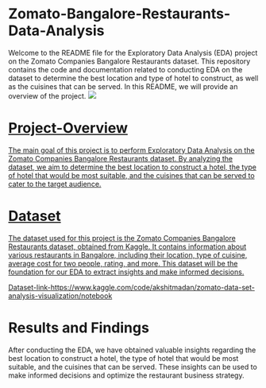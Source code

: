 # Zomato-Bangalore-Restaurants-Data-Analysis
Welcome to the README file for the Exploratory Data Analysis (EDA) project on the Zomato Companies Bangalore Restaurants dataset. This repository contains the code and documentation related to conducting EDA on the dataset to determine the best location and type of hotel to construct, as well as the cuisines that can be served. In this README, we will provide an overview of the project.
<a href="https://rohith766.github.io/Zomato-Bangalore-Restaurants-Data-Analysis/" target="_blank">
  <img src="https://github-production-user-asset-6210df.s3.amazonaws.com/92597090/246614544-0c77db3a-65b7-4772-ac63-f3dc901cac9e.png">
<!--   ![image](https://github.com/Rohith766/Zomato-Bangalore-Restaurants-Data-Analysis/assets/92597090/0c77db3a-65b7-4772-ac63-f3dc901cac9e) -->

# Project-Overview
The main goal of this project is to perform Exploratory Data Analysis on the Zomato Companies Bangalore Restaurants dataset. By analyzing the dataset, we aim to determine the best location to construct a hotel, the type of hotel that would be most suitable, and the cuisines that can be served to cater to the target audience.
# Dataset
The dataset used for this project is the Zomato Companies Bangalore Restaurants dataset, obtained from Kaggle. It contains information about various restaurants in Bangalore, including their location, type of cuisine, average cost for two people, rating, and more. This dataset will be the foundation for our EDA to extract insights and make informed decisions.

Dataset-link-https://www.kaggle.com/code/akshitmadan/zomato-data-set-analysis-visualization/notebook

# Results and Findings
After conducting the EDA, we have obtained valuable insights regarding the best location to construct a hotel, the type of hotel that would be most suitable, and the cuisines that can be served. These insights can be used to make informed decisions and optimize the restaurant business strategy.
